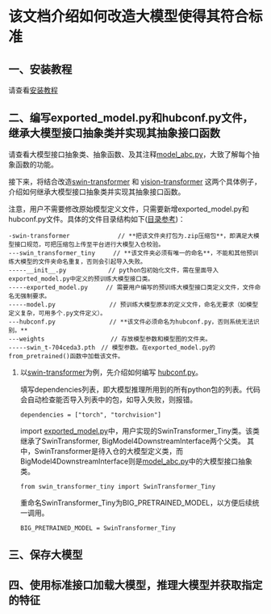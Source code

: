 # 该文档介绍如何改造大模型使得其符合标准

## 一、安装教程

请查看[安装教程](https://github.com/chenyaofo/downstream-platform-interface/blob/main/python/README.md)

## 二、编写exported_model.py和hubconf.py文件，继承大模型接口抽象类并实现其抽象接口函数

请查看大模型接口抽象类、抽象函数、及其注释[model_abc.py](https://github.com/chenyaofo/downstream-platform-interface/blob/main/python/model_downstream_interface/model_abc.py)，大致了解每个抽象函数的功能。

接下来，将结合改造[swin-transformer](https://github.com/chenyaofo/downstream-platform-interface/tree/main/example/swin-transformer) 和 [vision-transformer](https://github.com/chenyaofo/downstream-platform-interface/tree/main/example/vision-transformer) 这两个具体例子，介绍如何继承大模型接口抽象类并实现其抽象接口函数。

注意，用户不需要修改原始模型定义文件，只需要新增exported_model.py和hubconf.py文件。具体的文件目录结构如下([目录参考](https://github.com/chenyaofo/downstream-platform-interface/tree/main/example))：

```
-swin-transformer　　　　　　　　// **把该文件夹打包为.zip压缩包**，即满足大模型接口规范，可把压缩包上传至平台进行大模型入仓校验。
---swin_transformer_tiny　　　// **该文件夹必须有唯一的命名**，不能和其他预训练大模型的文件夹命名重复，否则会引起导入失败。
-----__init__.py　　　　　　　// python包初始化文件，需在里面导入exported_model.py中定义的预训练大模型接口类。
-----exported_model.py　　　// 需要用户编写的预训练大模型接口类定义文件，文件命名无强制要求。
-----model.py　　　　　　　　　// 预训练大模型原本的定义文件，命名无要求（如模型定义复杂，可用多个.py文件定义）。
---hubconf.py　　　　　　　　　// **该文件必须命名为hubconf.py，否则系统无法识别。**
---weights　　　　　　　　　　　// 存放模型参数和模型图的文件夹。
-----swin_t-704ceda3.pth　// 模型参数。在exported_model.py的from_pretrained()函数中加载该文件。
```


1. 以[swin-transformer](https://github.com/chenyaofo/downstream-platform-interface/tree/main/example/swin-transformer)为例，先介绍如何编写
   [hubconf.py](https://github.com/chenyaofo/downstream-platform-interface/blob/main/example/swin-transformer/hubconf.py)。
   
   填写dependencies列表，即大模型推理所用到的所有python包的列表。代码会自动检查能否导入列表中的包，如导入失败，则报错。
   ```
   dependencies = ["torch", "torchvision"]
   ```
   
   import [exported_model.py](https://github.com/chenyaofo/downstream-platform-interface/blob/main/example/swin-transformer/swin_transformer_tiny/exported_model.py)中，用户实现的SwinTransformer_Tiny类。该类继承了SwinTransformer, BigModel4DownstreamInterface两个父类。
   其中，SwinTransformer是待入仓的大模型定义类，而BigModel4DownstreamInterface则是[model_abc.py](https://github.com/chenyaofo/downstream-platform-interface/blob/main/python/model_downstream_interface/model_abc.py)中的大模型接口抽象类。
   ```
   from swin_transformer_tiny import SwinTransformer_Tiny
   ```
   
   重命名SwinTransformer_Tiny为BIG_PRETRAINED_MODEL，以方便后续统一调用。
   ```
   BIG_PRETRAINED_MODEL = SwinTransformer_Tiny
   ```
   





## 三、保存大模型





## 四、使用标准接口加载大模型，推理大模型并获取指定的特征